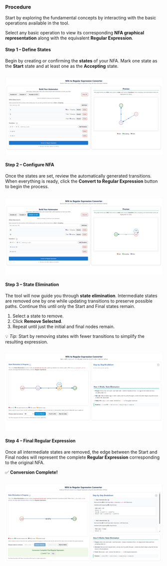 <h3>Procedure</h3>

<p>
Start by exploring the fundamental concepts by interacting with the basic operations 
available in the tool.
</p>

<p>
Select any basic operation to view its corresponding 
<strong>NFA graphical representation</strong> along with the equivalent 
<strong>Regular Expression</strong>.
</p>

<h4>Step 1 – Define States</h4>
<p>
Begin by creating or confirming the <strong>states</strong> of your NFA.  
Mark one state as the <strong>Start</strong> state and at least one as the 
<strong>Accepting</strong> state.
</p>
<img src="./images/Step1Nfa.png" alt="Step 1 – Define States" style="max-width:100%; height:auto; margin-top:16px;">

<h4>Step 2 – Configure NFA</h4>
<p>
Once the states are set, review the automatically generated transitions.  
When everything is ready, click the <strong>Convert to Regular Expression</strong> 
button to begin the process.
</p>
<img src="./images/Step2Select.png" alt="Step 2 – Configure NFA" style="max-width:100%; height:auto; margin-top:16px;">

<h4>Step 3 – State Elimination</h4>
<p>
The tool will now guide you through <strong>state elimination</strong>.  
Intermediate states are removed one by one while updating transitions to 
preserve possible paths.  
Continue this until only the Start and Final states remain.
</p>
<ol>
  <li>Select a state to remove.</li>
  <li>Click <strong>Remove Selected</strong>.</li>
  <li>Repeat until just the initial and final nodes remain.</li>
</ol>
<p>
💡 <em>Tip:</em> Start by removing states with fewer transitions 
to simplify the resulting expression.
</p>
<img src="./images/Step3Convert.png" alt="Step 3 – State Elimination" style="max-width:100%; height:auto; margin-top:16px;">

<h4>Step 4 – Final Regular Expression</h4>
<p>
Once all intermediate states are removed, the edge between the Start and Final 
nodes will represent the complete <strong>Regular Expression</strong> corresponding 
to the original NFA.
</p>
<p>
✅ <b>Conversion Complete!</b>
</p>
<img src="./images/Step5Final.png" alt="Step 4 – Final Regular Expression" style="max-width:100%; height:auto; margin-top:16px;">
